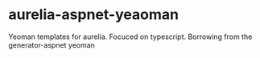 # aurelia-aspnet-yeaoman
Yeoman templates for aurelia. Focuced on typescript. Borrowing from the generator-aspnet yeoman
